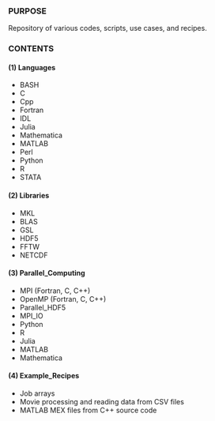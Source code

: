 ### PURPOSE

Repository of various codes, scripts, use cases, and recipes.

### CONTENTS

#### (1) Languages
    
   * BASH  
   * C  
   * Cpp  
   * Fortran  
   * IDL  
   * Julia  
   * Mathematica  
   * MATLAB  
   * Perl  
   * Python
   * R  
   * STATA

#### (2) Libraries

   * MKL
   * BLAS
   * GSL
   * HDF5
   * FFTW
   * NETCDF

#### (3) Parallel_Computing

   * MPI (Fortran, C, C++)
   * OpenMP (Fortran, C, C++)
   * Parallel_HDF5
   * MPI_IO
   * Python
   * R
   * Julia
   * MATLAB
   * Mathematica

#### (4) Example_Recipes

   * Job arrays
   * Movie processing and reading data from CSV files
   * MATLAB MEX files from C++ source code

